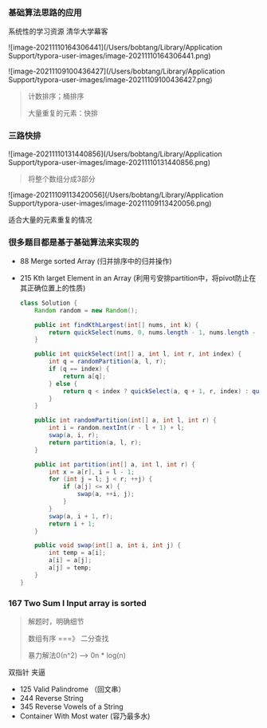 ### 基础算法思路的应用

系统性的学习资源 清华大学幕客

![image-20211110164306441](/Users/bobtang/Library/Application Support/typora-user-images/image-20211110164306441.png)

![image-20211109100436427](/Users/bobtang/Library/Application Support/typora-user-images/image-20211109100436427.png)

> 计数排序；桶排序
>
> 大量重复的元素：快排

### 三路快排

![image-20211110131440856](/Users/bobtang/Library/Application Support/typora-user-images/image-20211110131440856.png)

> 将整个数组分成3部分

![image-20211109113420056](/Users/bobtang/Library/Application Support/typora-user-images/image-20211109113420056.png)

适合大量的元素重复的情况



### 很多题目都是基于基础算法来实现的

- 88 Merge sorted Array (归并排序中的归并操作)

- 215 Kth larget Element in an Array (利用亏安排partition中，将pivot防止在其正确位置上的性质)

  ```java
  class Solution {
      Random random = new Random();
  
      public int findKthLargest(int[] nums, int k) {
          return quickSelect(nums, 0, nums.length - 1, nums.length - k);
      }
  
      public int quickSelect(int[] a, int l, int r, int index) {
          int q = randomPartition(a, l, r);
          if (q == index) {
              return a[q];
          } else {
              return q < index ? quickSelect(a, q + 1, r, index) : quickSelect(a, l, q - 1, index);
          }
      }
  
      public int randomPartition(int[] a, int l, int r) {
          int i = random.nextInt(r - l + 1) + l;
          swap(a, i, r);
          return partition(a, l, r);
      }
  
      public int partition(int[] a, int l, int r) {
          int x = a[r], i = l - 1;
          for (int j = l; j < r; ++j) {
              if (a[j] <= x) {
                  swap(a, ++i, j);
              }
          }
          swap(a, i + 1, r);
          return i + 1;
      }
  
      public void swap(int[] a, int i, int j) {
          int temp = a[i];
          a[i] = a[j];
          a[j] = temp;
      }
  }
  ```

  

  



### 167 Two Sum I Input array is sorted

> 解题时，明确细节
>
> 数组有序 ===》 二分查找
>
> 暴力解法0(n^2) --> 0n * log(n)

双指针 夹逼



- 125 Valid Palindrome （回文串）
- 244 Reverse String
- 345 Reverse Vowels of a String
- Container With Most water (容乃最多水)
